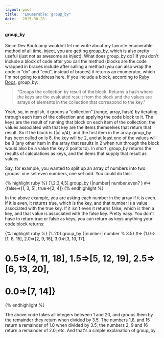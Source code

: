 ```yaml
---
layout: post
title:  "Enumerable: group_by"
date:   2015-08-20
---
```


#### group_by

<p class="intro"><span class="dropcap">S</span>ince Dev Bootcamp wouldn't let me write about my favorite enumerable method of all time, inject, you are getting group_by, which is also pretty useful (just not as awesome as inject). What does group_by do? If you don't include a block of code after you call the method (blocks are the code wrapped in braces include after calling a method (you can also wrap the code in "do" and "end", instead of braces) it returns an enumerator, which I'm not going to address here. If you include a block, according to <a href="http://ruby-doc.org/core-2.2.3/Enumerable.html#method-i-group_by" target="_blank">Ruby Docs</a>, group_by:</p>

<blockquote>"Groups the collection by result of the block. Returns a hash where the keys are the evaluated result from the block and the values are arrays of elements in the collection that correspond to the key."</blockquote>

Yeah, so, in english, it groups a "collection" (range, array, hash) by iterating through each item of the collection and applying the code block to it. The keys are the result of running that block on each item of the collection; the values associated with that key are the items themselves that return that result. So if the block is {|x| x/4}, and the first item in the array group_by has been called on is 8, the key will be 2, and at least one of the values will be 8 (any other item in the array that results in 2 when run through the block would also be a value the key 2 points to). In short, group_by returns the results of calculations as keys, and the items that supply that result as values.

Say, for example, you wanted to split up an array of numbers into two groups: one set even numbers, one set odd. You could do this:

{% highlight ruby %}
[1,2,3,4,5].group_by {|number| number.even? }
#=> {false=>[1, 3, 5], true=>[2, 4]}
{% endhighlight %}

In the above example, you are asking each number in the array if it is even. If it is even, it returns true, which is the key, and that number is a value associated with the true key. If it isn't even it returns false, which is then a key, and that value is associated with the false key. Pretty easy. You don't have to return true or false as keys, you can return as keys anything your code block returns:

{% highlight ruby %}
(1..20).group_by {|number| number % 3.5}
#=> {1.0=>[1, 8, 15], 2.0=>[2, 9, 16], 3.0=>[3, 10, 17],
#    0.5=>[4, 11, 18], 1.5=>[5, 12, 19], 2.5=>[6, 13, 20],
#    0.0=>[7, 14]}
{% endhighlight %}

The above code takes all integers between 1 and 20, and groups them by the remainder they return when divided by 3.5. The numbers 1,8, and 15 return a remainder of 1.0 when divided by 3.5; the numbers 2, 9 and 16 return a remainder of 2.0; etc. And that's a simple explanation of group_by.